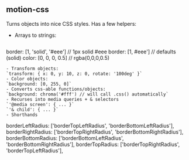 ## motion-css

Turns objects into nice CSS styles. Has a few helpers:

- Arrays to strings:
  ```
border: [1, 'solid', '#eee'] // 1px solid #eee
border: [1, #eee'] // defaults (solid)
color: [0, 0, 0, 0.5] // rgba(0,0,0,0.5)
  ```
- Transform objects:
  `transform: { x: 0, y: 10, z: 0, rotate: '100deg' }`
- Color objects:
  `background: [0, 255, 0]`
- Converts css-able functions/objects:
  `background: chroma('#fff') // will call .css() automatically`
- Recurses into media queries + & selectors
  `'@media screen': { ... }`
  `'& child': { ... }`
- Shorthands
  ```
borderLeftRadius: ['borderTopLeftRadius', 'borderBottomLeftRadius'],
borderRightRadius: ['borderTopRightRadius', 'borderBottomRightRadius'],
borderBottomRadius: ['borderBottomLeftRadius', 'borderBottomRightRadius'],
borderTopRadius: ['borderTopRightRadius', 'borderTopLeftRadius'],
  ```
